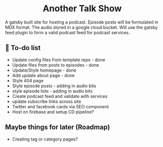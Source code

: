 <h1 align="center">
Another Talk Show
</h1>
<p>A gatsby built site for hosting a podcast. Episode posts will be formulated in MDX format. The audio stored in a google cloud bucket. Will use the gatsby feed plugin to form a valid podcast feed for podcast services.</p>

## 🚀 To-do list

- Update config files from template repo - done
- Update files from posts to episodes - done
- Update/Style homepage - done
- Add update about page - done
- Style 404 page
- Style episode posts - adding in audio bits
- style episode lists - adding in audio bits
- Create podcast feed and validate with services
- update subscribe links across site
- Twitter and facebook cards via SEO component
- Host on firebase and setup CD pipeline?

## Maybe things for later (Roadmap)

- Creating tag or category pages?
